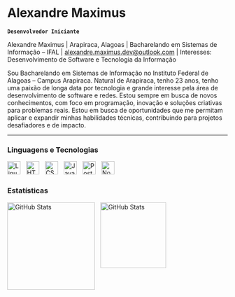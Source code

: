 # Alexandre Maximus

**`Desenvolvedor Iniciante`**

Alexandre Maximus
   | Arapiraca, Alagoas |  Bacharelando em Sistemas de Informação – IFAL
   | alexandre.maximus.dev@outlook.com | Interesses: Desenvolvimento de Software e Tecnologia da Informação

Sou Bacharelando em Sistemas de Informação no Instituto Federal de Alagoas – Campus Arapiraca. 
Natural de Arapiraca, tenho 23 anos, tenho uma paixão de longa data por tecnologia e grande interesse pela área de desenvolvimento de software e redes.
Estou sempre em busca de novos conhecimentos, com foco em programação, inovação e soluções criativas para problemas reais.
Estou em busca de oportunidades que me permitam aplicar e expandir minhas habilidades técnicas, contribuindo para projetos desafiadores e de impacto.


---

###  Linguagens e Tecnologias
<img 
    align="left" 
    alt="Linux" 
    title="Linux"
    width="30px" 
    style="padding-right: 10px;" 
    src="https://cdn.jsdelivr.net/gh/devicons/devicon@latest/icons/linux/linux-original.svg" 
/>
<img 
    align="left" 
    alt="HTML"
    title="HTML" 
    width="30px" 
    style="padding-right: 10px;" 
    src="https://cdn.jsdelivr.net/gh/devicons/devicon@latest/icons/html5/html5-original.svg" 
/>
<img 
    align="left" 
    alt="CSS" 
    title="CSS"
    width="30px" 
    style="padding-right: 10px;" 
    src="https://cdn.jsdelivr.net/gh/devicons/devicon@latest/icons/css3/css3-original.svg" 
/>
<img 
    align="left" 
    alt="JavaScript" 
    title="JavaScript"
    width="30px" 
    style="padding-right: 10px;" 
    src="https://cdn.jsdelivr.net/gh/devicons/devicon@latest/icons/javascript/javascript-original.svg" 
/>
<img 
    align="left" 
    alt="PostgreSQL" 
    title="PostgreSQL"
    width="30px" 
    style="padding-right: 10px;" 
    src="https://cdn.jsdelivr.net/gh/devicons/devicon@latest/icons/postgresql/postgresql-original.svg" 
/>

<img 
    align="left" 
    alt="Node.js" 
    title="Node.js"
    width="30px" 
    style="padding-right: 10px;" 
    src="https://cdn.jsdelivr.net/gh/devicons/devicon@latest/icons/nodejs/nodejs-original.svg" 
/>


<br></br>


###  Estatísticas

<p>
  <img 
    align="left" 
    alt="GitHub Stats" 
    height="200" 
    style="padding-right: 10px;" 
    src="https://github-readme-stats.vercel.app/api?username=maximussec&show_icons=true&theme=dracula&include_all_commits=true&locale=pt-br&hide=stars" 
  />

<img 
      align="left" 
      alt="GitHub Stats" 
      height="150" 
      src="https://github-readme-stats.vercel.app/api/top-langs/?username=maximussec&theme=dracula&layout=compact&custom_title=Tecnologias&langs_count=9" 
  />

</p>
